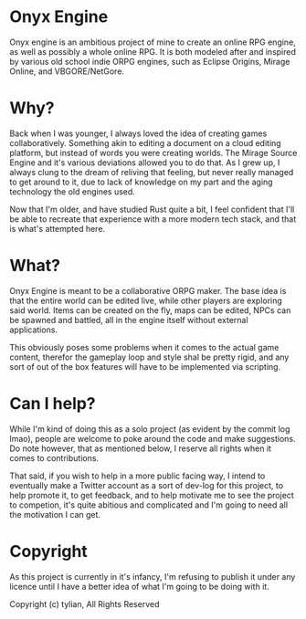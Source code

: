 # Onyx Engine
Onyx engine is an ambitious project of mine to create an online RPG engine, as well as possibly a whole online RPG. It is both modeled after and inspired by various old school indie ORPG engines, such as Eclipse Origins, Mirage Online, and VBGORE/NetGore.

# Why?
Back when I was younger, I always loved the idea of creating games collaboratively. Something akin to editing a document on a cloud editing platform, but instead of words you were creating worlds. The Mirage Source Engine and it's various deviations allowed you to do that. As I grew up, I always clung to the dream of reliving that feeling, but never really managed to get around to it, due to lack of knowledge on my part and the aging technology the old engines used.

Now that I'm older, and have studied Rust quite a bit, I feel confident that I'll be able to recreate that experience with a more modern tech stack, and that is what's attempted here. 

# What?
Onyx Engine is meant to be a collaborative ORPG maker. The base idea is that the entire world can be edited live, while other players are exploring said world. Items can be created on the fly, maps can be edited, NPCs can be spawned and battled, all in the engine itself without external applications.

This obviously poses some problems when it comes to the actual game content, therefor the gameplay loop and style shal be pretty rigid, and any sort of out of the box features will have to be implemented via scripting.

# Can I help?
While I'm kind of doing this as a solo project (as evident by the commit log lmao), people are welcome to poke around the code and make suggestions. Do note however, that as mentioned below, I reserve all rights when it comes to contributions.

That said, if you wish to help in a more public facing way, I intend to eventually make a Twitter account as a sort of dev-log for this project, to help promote it, to get feedback, and to help motivate me to see the project to competion, it's quite abitious and complicated and I'm going to need all the motivation I can get.

# Copyright
As this project is currently in it's infancy, I'm refusing to publish it under any licence until I have a better idea of what I'm going to be doing with it.

Copyright (c) tylian, All Rights Reserved